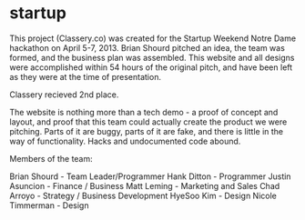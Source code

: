 startup
=======

This project (Classery.co) was created for the Startup Weekend Notre
Dame hackathon on April 5-7, 2013. Brian Shourd pitched an idea, the
team was formed, and the business plan was assembled. This website and
all designs were accomplished within 54 hours of the original pitch, and
have been left as they were at the time of presentation.

Classery recieved 2nd place.

The website is nothing more than a tech demo - a proof of concept and
layout, and proof that this team could actually create the product we
were pitching. Parts of it are buggy, parts of it are fake, and there is
little in the way of functionality. Hacks and undocumented code abound.

Members of the team:

Brian Shourd - Team Leader/Programmer
Hank Ditton - Programmer
Justin Asuncion - Finance / Business 
Matt Leming - Marketing and Sales
Chad Arroyo - Strategy / Business Development
HyeSoo Kim - Design 
Nicole Timmerman - Design

